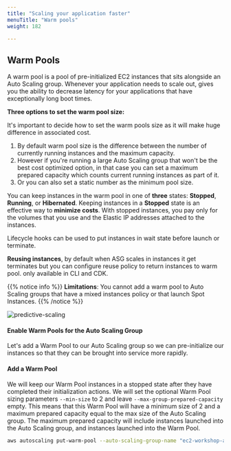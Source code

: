 ```yaml
---
title: "Scaling your application faster"
menuTitle: "Warm pools"
weight: 182

---
```


## Warm Pools

A warm pool is a pool of pre-initialized EC2 instances that sits alongside an Auto Scaling group. Whenever your application needs to scale out, gives you the ability to decrease latency for your applications that have exceptionally long boot times.

**Three options to set the warm pool size:**

It's important to decide how to set the warm pools size as it will make huge difference in associated cost.

1. By default warm pool size is the difference between the number of currently running instances and the maximum capacity.
2. However if you're running a large Auto Scaling group that won't be the best cost optimized option, in that case you can set a maximum prepared capacity which counts current running instances as part of it.
3. Or you can also set a static number as the minimum pool size.

You can keep instances in the warm pool in one of **three** states: **Stopped**, **Running**, or **Hibernated**.
Keeping instances in a **Stopped** state is an effective way to **minimize costs**. With stopped instances, you pay only for the volumes that you use and the Elastic IP addresses attached to the instances.

Lifecycle hooks can be used to put instances in wait state before launch or terminate.

**Reusing instances**, by default when ASG scales in instances it get terminates but you can configure reuse policy to return instances to warm pool. only available in CLI and CDK.


{{% notice info %}}
**Limitations**:
You cannot add a warm pool to Auto Scaling groups that have a mixed instances policy or that launch Spot Instances.
{{% /notice %}}

![predictive-scaling](/images/efficient-and-resilient-ec2-auto-scaling/warm-pools-lifecycle-diagram.png)

#### Enable Warm Pools for the Auto Scaling Group

Let's add a Warm Pool to our Auto Scaling group so we can pre-initialize our instances so that they can be brought into service more rapidly.

#### Add a Warm Pool

We will keep our Warm Pool instances in a stopped state after they have completed their initialization actions. We will set the optional Warm Pool sizing parameters `--min-size` to 2 and leave `--max-group-prepared-capacity` empty. This means that this Warm Pool will have a minimum size of 2 and a maximum prepared capacity equal to the max size of the Auto Scaling group.
The maximum prepared capacity will include instances launched into the Auto Scaling group, and instances launched into the Warm Pool.

```bash
aws autoscaling put-warm-pool --auto-scaling-group-name "ec2-workshop-asg" --pool-state Stopped --min-size 2
```
